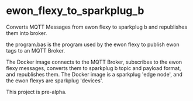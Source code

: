 # ewon_flexy_to_sparkplug_b
Converts MQTT Messages from ewon flexy to sparkplug b and republishes them into broker.


the program.bas is the program used by the ewon flexy to publish ewon tags to an MQTT Broker.


The Docker image connects to the MQTT Broker, subscribes to the ewon flexy messages, converts them to sparkplug b topic and payload format, and republishes them. The Docker image is a sparkplug 'edge node', and the ewon flexys are sparkplug 'devices'.

This project is pre-alpha.
